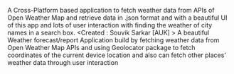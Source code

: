 A Cross-Platform based application to fetch weather data from APIs of Open Weather Map and retrieve data in .json format and with a beautiful UI of this app and lots of user interaction with finding the weather of city names in a search box.
                                                                                                                             <Created : Souvik Sarkar [AUK] >
A beautiful Weather forecast/report Application build by
fetching weather data from Open Weather Map APIs and using
Geolocator package to fetch coordinates of the current device
location and also can fetch other places' weather data through user interaction
